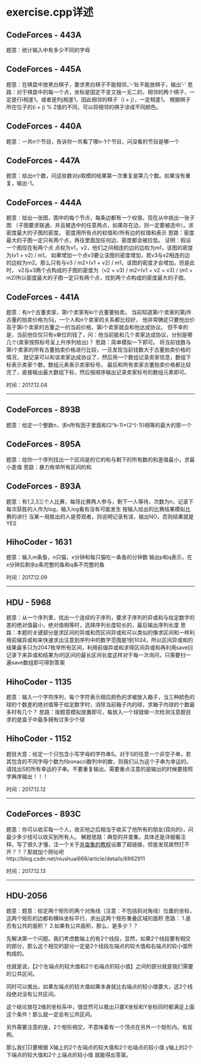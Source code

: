 # exercise.cpp详述

## CodeForces - 443A
题意：统计输入中有多少不同的字母

## CodeForces - 445A
题意：在棋盘中放黑白棋子，要求黑白棋子不能相邻，’-’处不能放棋子，输出’-’
思路：对于棋盘中的每一个点，坐标是固定不变又独一无二的，相邻的两个棋子，一定是行i相差1，或者是列j相差1，因此相邻的棋子（i + j），一定相差1。
  	 根据棋子所在位子的(i + j) % 2值的不同，可以将相邻的棋子涂成不同颜色。

## CodeForces - 440A 
题意：一共n个节目，告诉你一共看了哪n-1个节目，问没看的节目是哪一个

## CodeForces - 447A 
题意：给出n个数，问这些数对p取模的结果第一次重复是第几个数。如果没有重复，输出-1。

## CodeForces - 444A
题意：给出一张图，图中的每个节点，每条边都有一个权值，现在从中挑出一张子图
	   （子图要求联通，并且被选中的任意两点，如果存在边，则一定要被选中）。求密度最大的子图的密度。
		密度用所有点的权值和/所有边的权值和表示
思路：密度最大的子图一定只有两个点，再往里面加任何边，密度都会被拉低。
证明：假设一个图现在有两个点 点权为v1，v2，他们之间相连的边的边权为m1，该图的密度为(v1 + v2) / m1。
		如果增加一个点v3要让该图的密度增加，若v3与v2相连的边的边权为m2。那么只有与v3 / m2>(v1 + v2) / m1，该图的密度才会增加。但是此时，
    v2与v3两个点构成的子图的密度为（v2 + v3) / m2>(v1 + v2 + v3) / (m1 + m2)所以密度最大的子图一定只有两个点，找到两个点构成的密度最大的子图。

## CodeForces - 441A
题意：有n个古董卖家，第i个卖家有ki个古董要拍卖。
		当前知道第i个卖家的第j件古董的拍卖价格为Sij，一个人和n个卖家的关系都比较好，
		他非常确定只要他出价高于第i个卖家的古董之一的当前价格，第i个卖家就会和他达成协议。
		但不幸的是，当前他仅仅只有v单位的钱了，问：他当前能和几个卖家达成协议，分别是哪几个(卖家按照标号呈上升序列给出)？
思路：简单模拟一下即可。
		将当前钱数与第i个卖家的所有古董拍卖价格进行比较，一旦发现当前钱数大于古董拍卖价格的情况，
		就记录可以和该卖家达成协议了，然后用一个数组记录卖家信息，数组下标表示卖家个数，数组元素表示卖家标号。
		最后和所有卖家古董拍卖价格都比较完了，直接输出最大数组下标，然后按顺序输出记录卖家标号的数组元素即可。

时间：2017.12.04

---
## CodeForces - 893B
题意：给定一个整数n，求n所有因子里面和(2^k-1)*(2^(-1))相等的最大的那一个

## CodeForces - 895A
题意：给你一个序列找出一个区间是的它的和与剩下的所有数的和差值最小，求最小差值
思路：暴力枚举所有区间的和

## CodeForces - 893A
题意：有1,2,3三个人比赛，每场比赛两人参与，剩下一人等待，次数为n，记录下每次获胜的人作为log，输入log看有没有可能发生
按输入给出的比赛结果模拟比赛的进行
当某一局胜出的人是旁观者，则说明记录有误，输出NO，否则结果就是YES

## HihoCoder - 1631
题意：输入m条鱼，n只猫，x分钟和每只猫吃一条鱼的分钟数
输出p和q表示，在x分钟后剩余p条完整的鱼和q条不完整的鱼

时间：2017.12.09

---

## HDU - 5968
题意：从一个序列里，找出一个连续的子序列，要求子序列的异或和与给定数字的差的绝对值最小，绝对值相等时，选择序列长度较长的，最后输出序列长度
思路：本题的关键部分是求区间的异或和而区间异或和可以类似的像求区间和一样利用前缀异或和来快速求出注意到序列中的数字范围是1到1024，所以区间异或和的结果最多只为2047枚举所有区间，利用前缀异或和求得区间异或和再利用save[i]记录下来异或和结果为i的区间的最长区间长度这样对于每一次询问，只需要扫一遍save数组即可得到答案

## HihoCoder - 1135
题意：输入一个字符序列，每个字符表示相应颜色的求被放入箱子，当三种颜色的球的个数差的绝对值等于给定数字时，消除当前箱子内的球，求箱子内球的个数最多时有几个？
思路：按题意模拟放置即可，每放入一个球就做一次检测注意题目求的是盒子中最多拥有过多少个球

## HihoCoder - 1152
题目大意：给定一个只包含小写字母的字符串S。对于S的任意一个非空子串，若其包含的不同字母个数为fibonacci数列中的数，则我们认为这个子串为幸运的。请找出S的所有幸运的子串。不要重复输出。需要重点注意的是输出的时候要按照字典序输出！！！

时间：2017.12.12

---

## CodeForces - 893C
题意：你可以收买每一个人，收买他之后相当于收买了他所有的朋友(双向的)，问最少多少钱可以收买到所有人。
解题思路：典型的并查集，具体还是详细看注释，写了很久才懂，注一个关于[并查集的教程](http://blog.csdn.net/niushuai666/article/details/6662911)设置了超链接，但是发现居然打不开？？？那就加个网址吧http://blog.csdn.net/niushuai666/article/details/6662911

时间：2017.12.13

---

## HDU-2056
题意：题意：给定两个矩形的两个对角线（注意：不包括斜对角线）位置的坐标，这两个矩形的边都和横纵坐标平行，求出这两个矩形重叠区域的面积
思路：
1.是否有公共的面积？
2.如果有公共面积，那么，是多少？？

先解决第一个问题。我们考虑数轴上的有2个线段，显然，如果2个线段要有相交的部分，那么这个相交的部分一定是2个线段左端点的较大值和右端点的较小值所构成的。

也就是说，【2个左端点的较大值和2个右端点的较小值】之间的部分就是我们需要的公共区间。

同时可以推出，如果左端点的较大值如果本身就比右端点的较小值要大，这2个线段绝对没有公共区间。

这个结论放在2维的坐标系中，很显然可以推出只要X坐标和Y坐标同时都满足上面这个条件！那么就一定会有公共区间。

另外需要注意的是，2个矩形相交，不意味着有一个顶点在另外一个矩形内。有反例。

那么我们只要根据
X轴上的2个左端点的较大值和2个右端点的较小值
y轴上的2个下端点的较大值和2个上端点的较小值
就能得出答案。
